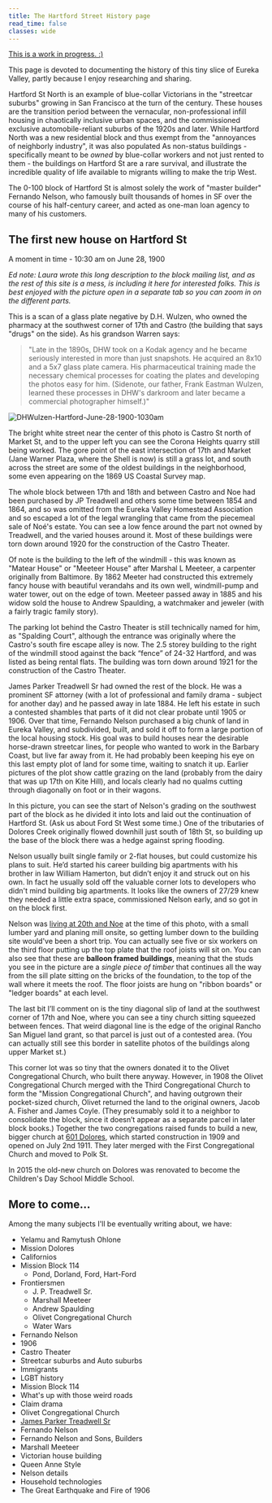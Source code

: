 ```yaml
---
title: The Hartford Street History page
read_time: false
classes: wide
---
```


[This is a work in progress. :)](/about/)

This page is devoted to documenting the history of this tiny slice of Eureka Valley, partly because I enjoy researching and sharing.


Hartford St North is an example of blue-collar Victorians in the "streetcar suburbs" growing in San Francisco at the turn of the century. These houses are the transition period between the vernacular, non-professional infill housing in chaotically inclusive urban spaces, and the commissioned exclusive automobile-reliant suburbs of the 1920s and later. While Hartford North was a new residential block and thus exempt from the "annoyances of neighborly industry", it was also populated  As non-status buildings - specifically meant to be _owned_ by blue-collar workers and not just rented to them - the buildings on Hartford St are a rare survival, and illustrate the incredible quality of life available to migrants willing to make the trip West.

The 0-100 block of Hartford St is almost solely the work of "master builder" Fernando Nelson, who famously built thousands of homes in SF over the course of his half-century career, and acted as one-man loan agency to many of his customers.



## The first new house on Hartford St
A moment in time - 10:30 am on June 28, 1900


_Ed note: Laura wrote this long description to the block mailing list, and as the rest of this site is a mess, is including it here for interested folks. This is best enjoyed with the picture open in a separate tab so you can zoom in on the different parts._

This is a scan of a glass plate negative by D.H. Wulzen, who owned the pharmacy at the southwest corner of 17th and Castro (the building that says "drugs" on the side). As his grandson Warren says:

> "Late in the 1890s, DHW took on a Kodak agency and he became seriously interested in more than just snapshots. He acquired an 8x10 and a 5x7 glass plate camera. His pharmaceutical training made the necessary chemical processes for coating the plates and developing the photos easy for him. (Sidenote, our father, Frank Eastman Wulzen, learned these processes in DHW's darkroom and later became a commercial photographer himself.)"

![DHWulzen-Hartford-June-28-1900-1030am](/images/DHWulzen-Hartford-June-28-1900-1030am.png)

The bright white street near the center of this photo is Castro St north of Market St, and to the upper left you can see the Corona Heights quarry still being worked. The gore point of the east intersection of 17th and Market (Jane Warner Plaza, where the Shell is now) is still a grass lot, and south across the street are some of the oldest buildings in the neighborhood, some even appearing on the 1869 US Coastal Survey map.

The whole block between 17th and 18th and between Castro and Noe had been purchased by JP Treadwell and others some time between 1854 and 1864, and so was omitted from the Eureka Valley Homestead Association and so escaped a lot of the legal wrangling that came from the piecemeal sale of Noé's estate. You can see a low fence around the part not owned by Treadwell, and the varied houses around it. Most of these buildings were torn down around 1920 for the construction of the Castro Theater.

Of note is the building to the left of the windmill - this was known as "Matear House" or "Meeteer House" after Marshal L Meeteer, a carpenter originally from Baltimore. By 1862 Meeter had constructed this extremely fancy house with beautiful verandahs and its own well, windmill-pump and water tower, out on the edge of town. Meeteer passed away in 1885 and his widow sold the house to Andrew Spaulding, a watchmaker and jeweler (with a fairly tragic family story).

The parking lot behind the Castro Theater is still technically named for him, as "Spalding Court", although the entrance was originally where the Castro's south fire escape alley is now. The 2.5 storey building to the right of the windmill stood against the back “fence” of 24-32 Hartford, and was listed as being rental flats. The building was torn down around 1921 for the construction of the Castro Theater.

James Parker Treadwell Sr had owned the rest of the block. He was a prominent SF attorney (with a lot of professional and family drama - subject for another day) and he passed away in late 1884. He left his estate in such a contested shambles that parts of it did not clear probate until 1905 or 1906. Over that time, Fernando Nelson purchased a big chunk of land in Eureka Valley, and subdivided, built, and sold it off to form a large portion of the local housing stock. His goal was to build houses near the desirable horse-drawn streetcar lines, for people who wanted to work in the Barbary Coast, but live far away from it. He had probably been keeping his eye on this last empty plot of land for some time, waiting to snatch it up. Earlier pictures of the plot show cattle grazing on the land (probably from the dairy that was up 17th on Kite Hill), and locals clearly had no qualms cutting through diagonally on foot or in their wagons.

In this picture, you can see the start of Nelson's grading on the southwest part of the block as he divided it into lots and laid out the continuation of Hartford St. (Ask us about Ford St West some time.) One of the tributaries of Dolores Creek originally flowed downhill just south of 18th St, so building up the base of the block there was a hedge against spring flooding.

Nelson usually built single family or 2-flat houses, but could customize his plans to suit.  He’d started his career building big apartments with his brother in law William Hamerton, but didn’t enjoy it and struck out on his own. In fact he usually sold off the valuable corner lots to developers who didn't mind building big apartments. It looks like the owners of 27/29 knew they needed a little extra space, commissioned Nelson early, and so got in on the block first.

Nelson was [living at 20th and Noe](https://www.foundsf.org/index.php?title=Nelson_House,_701_Castro) at the time of this photo, with a small lumber yard and planing mill onsite, so getting lumber down to the building site would've been a short trip. You can actually see five or six workers on the third floor putting up the top plate that the roof joists will sit on. You can also see that these are **balloon framed buildings**, meaning that the studs you see in the picture are a _single piece of timber_ that continues all the way from the sill plate sitting on the bricks of the foundation, to the top of the wall where it meets the roof. The floor joists are hung on "ribbon boards" or "ledger boards" at each level.

The last bit I’ll comment on is the tiny diagonal slip of land at the southwest corner of 17th and Noe, where you can see a tiny church sitting squeezed between fences. That weird diagonal line is the edge of the original Rancho San Miguel land grant, so that parcel is just out of a contested area. (You can actually still see this border in satellite photos of the buildings along upper Market st.)

This corner lot was so tiny that the owners donated it to the Olivet Congregational Church, who built there anyway. However, in 1908 the Olivet Congregational Church merged with the Third Congregational Church to form the "Mission Congregational Church", and having outgrown their pocket-sized church, Olivet returned the land to the original owners, Jacob A. Fisher and James Coyle. (They presumably sold it to a neighbor to consolidate the block, since it doesn’t appear as a separate parcel in later block books.) Together the two congregations raised funds to build a new, bigger church at [601 Dolores](https://pcad.lib.washington.edu/building/23182/), which started construction in 1909 and opened on July 2nd 1911. They later merged with the First Congregational Church and moved to Polk St.

In 2015 the old-new church on Dolores was renovated to become the Children's Day School Middle School.


## More to come...

Among the many subjects I'll be eventually writing about, we have:

- Yelamu and Ramytush Ohlone
- Mission Dolores
- Californios
- Mission Block 114
  - Pond, Dorland, Ford, Hart-Ford
- Frontiersmen
  - J. P. Treadwell Sr.
  - Marshall Meeteer
  - Andrew Spaulding
  - Olivet Congregational Church
  - Water Wars
- Fernando Nelson
- 1906
- Castro Theater
- Streetcar suburbs and Auto suburbs
- Immigrants
- LGBT history
- Mission Block 114
- What's up with those weird roads
- Claim drama
- Olivet Congregational Church
- [James Parker Treadwell Sr](/people/jptreadwell-sr/)
- Fernando Nelson
- Fernando Nelson and Sons, Builders
- Marshall Meeteer
- Victorian house building
- Queen Anne Style
- Nelson details
- Household technologies
- The Great Earthquake and Fire of 1906
